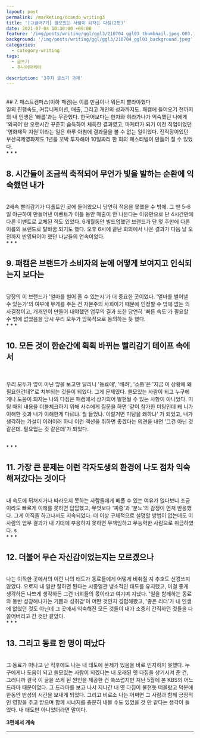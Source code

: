 ```yaml
---
layout: post
permalink: /marketing/dcando_writing3
title: '[그글러7기] 쓸모있는 사람이 되자는 다짐(2편)'
date: 2021-07-04 10:30:00 +09:00
feature: '/img/posts/writing/ggl/ggl3/210704_ggl03_thumbnail.jpeg.003.jpeg'
background: '/img/posts/writing/ggl/ggl3/210704_ggl03_background.jpeg'
categories:
  - category-writing
tags:
  - 글쓰기
  - 주니어마케터

description: '3주차 글쓰기 과제'
---
```



<br>
## 7. 패스트캠퍼스(이하 패캠)는 이름 만큼이나 뭐든지 빨라야했다
<br>
일의 진행속도, 커뮤니케이션, 매출, 그리고 개인의 성과까지도. 패캠에 들어오기 전까지의 내 인생은 '빠름'과는 무관했다. 한국어보다는 한자와 히라가나가 익숙했던 나에게 '외국어'란 오랜시간 꾸준히 습득하여 체득한 결과였고, 마케터가 되기 이전 직업이었던 '영화제작 지원'이라는 일은 하루 아침에 결과물을 볼 수 없는 일이었다. 전직장이었던 부산국제영화제도 1년을 꼬박 투자해야 10일짜리 한 회의 페스티벌이 만들어 질 수 있었다.
<br>
* * *
<br>

## 8. 시간들이 조금씩 축적되어 무언가 빛을 발하는 순환에 익숙했던 내가
<br>
2배속 빨리감기가 디폴트인 곳에 들어왔으니 당연히 적응을 못했을 수 밖에. 그 땐 5-6일 야근하여 만들어낸 이벤트가 이틀 동안 매출이 안 나온다는 이유만으로 단 4시간만에 다른 이벤트로 교체된 적도 있었다. 6개월동안 빌드업했던 브랜드가 단 몇 주만에 다른 이름의 브랜드로 탈바꿈 되기도 했다. 오후 6시에 끝난 회의에서 나온 결과가 다음 날 오전까지 반영되어야 했던 나날들의 연속이었다.
<br>
* * *
<br>



## 9. 패캠은 브랜드가 소비자의 눈에 어떻게 보여지고 인식되는지 보다는
<br>
당장의 이 브랜드가 '얼마를 벌어 올 수 있는지'가 더 중요한 곳이었다. '얼마를 벌어낼 수 있는가'의 여부에 무게를 주는 건 자본주의 사회이기 때문에 인정할 수 밖에 없는 의사결정이고, 개개인이 만들어 내야했던 업무의 결과 또한 당연히 '빠른 속도'가 필요할 수 밖에 없었음을 당시 우리 모두가 암묵적으로 동의하는 듯 했다.
<br>
* * *
<br>



## 10. 모든 것이 한순간에 휙휙 바뀌는 빨리감기 테이프 속에서
<br>

우리 모두가 옆이 아닌 앞을 보고만 달리니 '동료애', '배려', '소통'은 '지금 이 상황에 왜 필요한건데?'로 치부되는 것들이 되었다. 그게 문제였다. 쓸모있는 사람이 되고 누구에게나 도움이 되자는 나의 다짐은 패캠에서 상기되어 발현될 수 있는 사항이 아니었다. 미팅 때의 내용을 더블체크하기 위해 사수에게 질문을 하면 '같이 참가한 미팅인데 왜 니가 이해한 것과 내가 이해한게 다르냐. 뭘 들었냐. 이럴거면 미팅을 왜하냐' 가 되었고, 내가 생각하는 가설이 이러이러 하니 이런 액션을 취하면 좋겠다는 의견을 내면 '그건 아닌 것 같은데. 필요업는 것 같은데'가 되었다.

<br>
* * *
<br>

##  11. 가장 큰 문제는 이런 각자도생의 환경에 나도 점차 익숙해져갔다는 것이다
<br>
내 속도에 뒤쳐지거나 따라오지 못하는 사람들에게 베풀 수 있는 여유가 없다보니 조금이라도 빠르게 이해를 못하면 답답했고, 무엇보다 '짜증'과 '분노'의 감정이 먼저 반응했다. 그게 이직을 하고나서도 지속되었다. 더 이상 구체적으로 설명할 방법이 없는데도 이 사람의 업무 결과가 내 기대에 부응하지 못하면 무책임하고 무능력한 사람으로 취급하였다. s
<br>
* * *
<br>


## 12. 더불어 무슨 자신감이었는지는 모르겠으나
<br>
나는 이직한 곳에서의 이런 나의 태도가 동료들에게 어떻게 비춰질 지 추호도 신경쓰지 않았다. 오로지 내 일만 잘하면 된다는 시종일관 냉소적인 태도를 유지했고, 이걸 좋게 생각하든 나쁘게 생각하든 그건 너희들의 몫이라고 여기며 지냈다.
'일을 함께하는 동료와 동반 성장해나가는 기쁨과 성취감'이 어떤 것인지 경험해봤고,  '좋은 리더'가 내 인생에 없었던 것도 아닌데 그 곳에서 익숙해진 모든 것들이 내가 소중히 간직하던 것들을 다 쓸어버리고 간 것만 같았다.

<br>
* * *
<br>


## 13. 그리고 동료 한 명이 떠났다
<br>
그 동료가 떠나고 난 직후에도 나는 내 태도에 문제가 있음을 바로 인지하지 못했다. 누구에게나 도움이 되고 쓸모있는 사람이 되겠다는 내 오래된 옛 다짐을 상기시켜 준 건, 그러니까 결국 이 글을 쓰게 된 원인을 제공한 건 쑥쓰럽지만 지난 5월에 본 KBS의 어느 드라마 때문이었다. 그 드라마를 보고 나서 지나간 내 옛 다짐이 불현듯 떠올랐고 덕분에 한동안 반성의 시간을 보내게 되었다.
그리고 비로소 나는 어쩌면 그 사람과 함께 긍정적인 영향을 주고 받으며 함께 시너지를 충분히 내볼 수도 있었을 것 만 같다는 생각이 들었다. 내 태도만 아니었더라면 말이다.
<br>

**3편에서 계속**
<br>
* * *
<br>
